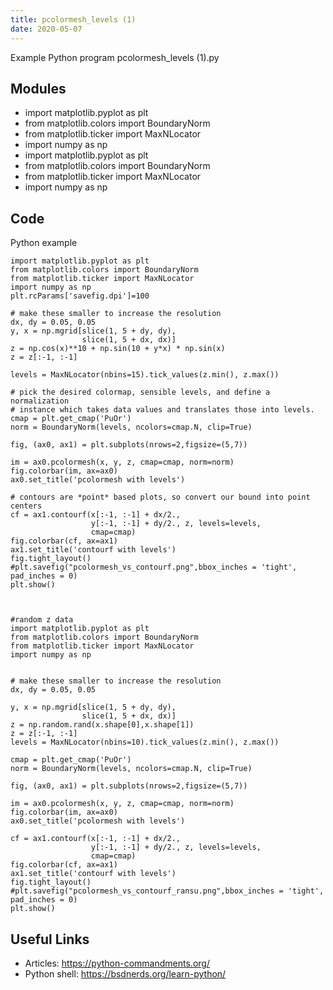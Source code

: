 ```yaml
---
title: pcolormesh_levels (1)
date: 2020-05-07
---
```

Example Python program pcolormesh_levels (1).py

## Modules

* import matplotlib.pyplot as plt
* from matplotlib.colors import BoundaryNorm
* from matplotlib.ticker import MaxNLocator
* import numpy as np
* import matplotlib.pyplot as plt
* from matplotlib.colors import BoundaryNorm
* from matplotlib.ticker import MaxNLocator
* import numpy as np

## Code

Python example

    import matplotlib.pyplot as plt
    from matplotlib.colors import BoundaryNorm
    from matplotlib.ticker import MaxNLocator
    import numpy as np
    plt.rcParams['savefig.dpi']=100
    
    # make these smaller to increase the resolution
    dx, dy = 0.05, 0.05
    y, x = np.mgrid[slice(1, 5 + dy, dy),
                    slice(1, 5 + dx, dx)]
    z = np.cos(x)**10 + np.sin(10 + y*x) * np.sin(x)
    z = z[:-1, :-1]
    
    levels = MaxNLocator(nbins=15).tick_values(z.min(), z.max())
    
    # pick the desired colormap, sensible levels, and define a normalization
    # instance which takes data values and translates those into levels.
    cmap = plt.get_cmap('PuOr')
    norm = BoundaryNorm(levels, ncolors=cmap.N, clip=True)
    
    fig, (ax0, ax1) = plt.subplots(nrows=2,figsize=(5,7))
    
    im = ax0.pcolormesh(x, y, z, cmap=cmap, norm=norm)
    fig.colorbar(im, ax=ax0)
    ax0.set_title('pcolormesh with levels')
    
    # contours are *point* based plots, so convert our bound into point centers
    cf = ax1.contourf(x[:-1, :-1] + dx/2.,
                      y[:-1, :-1] + dy/2., z, levels=levels,
                      cmap=cmap)
    fig.colorbar(cf, ax=ax1)
    ax1.set_title('contourf with levels')
    fig.tight_layout()
    #plt.savefig("pcolormesh_vs_contourf.png",bbox_inches = 'tight', pad_inches = 0)
    plt.show()
    
    
    
    #random z data 
    import matplotlib.pyplot as plt
    from matplotlib.colors import BoundaryNorm
    from matplotlib.ticker import MaxNLocator
    import numpy as np
    
    
    # make these smaller to increase the resolution
    dx, dy = 0.05, 0.05
    
    y, x = np.mgrid[slice(1, 5 + dy, dy),
                    slice(1, 5 + dx, dx)]
    z = np.random.rand(x.shape[0],x.shape[1])
    z = z[:-1, :-1]
    levels = MaxNLocator(nbins=10).tick_values(z.min(), z.max())
    
    cmap = plt.get_cmap('PuOr')
    norm = BoundaryNorm(levels, ncolors=cmap.N, clip=True)
    
    fig, (ax0, ax1) = plt.subplots(nrows=2,figsize=(5,7))
    
    im = ax0.pcolormesh(x, y, z, cmap=cmap, norm=norm)
    fig.colorbar(im, ax=ax0)
    ax0.set_title('pcolormesh with levels')
    
    cf = ax1.contourf(x[:-1, :-1] + dx/2.,
                      y[:-1, :-1] + dy/2., z, levels=levels,
                      cmap=cmap)
    fig.colorbar(cf, ax=ax1)
    ax1.set_title('contourf with levels')
    fig.tight_layout()
    #plt.savefig("pcolormesh_vs_contourf_ransu.png",bbox_inches = 'tight', pad_inches = 0)
    plt.show()

## Useful Links

- Articles: https://python-commandments.org/
- Python shell: https://bsdnerds.org/learn-python/
